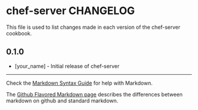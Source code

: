 chef-server CHANGELOG
=====================

This file is used to list changes made in each version of the chef-server cookbook.

0.1.0
-----
- [your_name] - Initial release of chef-server

- - -
Check the [Markdown Syntax Guide](http://daringfireball.net/projects/markdown/syntax) for help with Markdown.

The [Github Flavored Markdown page](http://github.github.com/github-flavored-markdown/) describes the differences between markdown on github and standard markdown.

